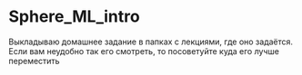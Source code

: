 # Sphere_ML_intro
Выкладываю домашнее задание в папках с лекциями, где оно задаётся. Если вам неудобно так его смотреть, то посоветуйте куда его лучше переместить
